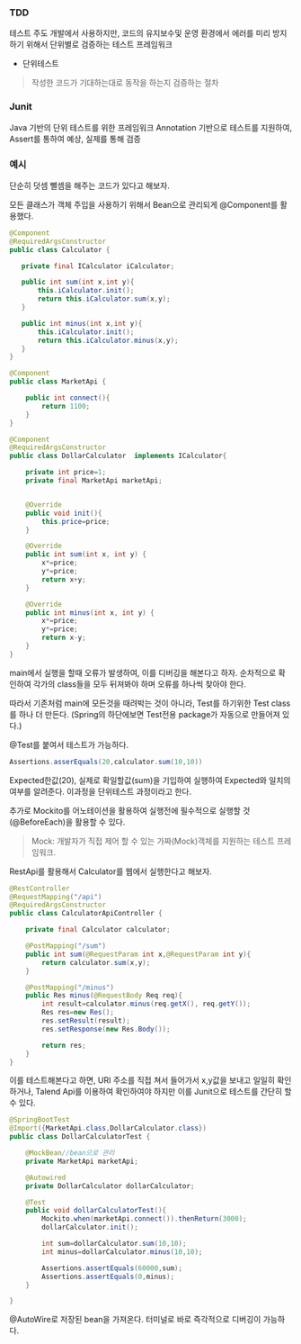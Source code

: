 ### TDD
테스트 주도 개발에서 사용하지만, 코드의 유지보수및 운영 환경에서 에러를 미리 방지하기 위해서
단위별로 검증하는 테스트 프레임워크

* 단위테스트
> 작성한 코드가 기대하는대로 동작을 하는지 검증하는 절차

### Junit
Java 기반의 단위 테스트를 위한 프레임워크
Annotation 기반으로 테스트를 지원하여, Assert를 통하여 예상, 실제를 통해 검증

### 예시
 단순히 덧셈 뺄셈을 해주는 코드가 있다고 해보자.
 
 모든 클래스가 객체 주입을 사용하기 위해서 Bean으로 관리되게 @Component를 활용했다.
 
 ```java
 @Component
@RequiredArgsConstructor
public class Calculator {

    private final ICalculator iCalculator;

    public int sum(int x,int y){
        this.iCalculator.init();
        return this.iCalculator.sum(x,y);
    }

    public int minus(int x,int y){
        this.iCalculator.init();
        return this.iCalculator.minus(x,y);
    }
}
```
```java
@Component
public class MarketApi {

    public int connect(){
        return 1100;
    }
}
```
```java
@Component
@RequiredArgsConstructor
public class DollarCalculator  implements ICalculator{

    private int price=1;
    private final MarketApi marketApi;


    @Override
    public void init(){
        this.price=price;
    }

    @Override
    public int sum(int x, int y) {
        x*=price;
        y*=price;
        return x+y;
    }

    @Override
    public int minus(int x, int y) {
        x*=price;
        y*=price;
        return x-y;
    }
}

```
main에서 실행을 할때 오류가 발생하여, 이를 디버깅을 해본다고 하자.
순차적으로 확인하여 각가의 class들을 모두 뒤져봐야 하며 오류를 하나씩 찾아야 한다.

따라서 기존처럼 main에 모든것을 때려박는 것이 아니라, Test를 하기위한 Test class를 하나 더 만든다.
(Spring의 하단에보면 Test전용 package가 자동으로 만들어져 있다.)


@Test를 붙여서 테스트가 가능하다.

```java
Assertions.asserEquals(20,calculator.sum(10,10))
```
Expected한값(20), 실제로 확일할값(sum)을 기입하여 실행하여 Expected와 일치의 여부를 알려준다.
이과정을 단위테스트 과정이라고 한다.

추가로 Mockito를 어노테이션을 활용하여 실행전에 필수적으로 실행할 것(@BeforeEach)을 활용할 수 있다.

> Mock: 개발자가 직접 제어 할 수 있는 가짜(Mock)객체를 지원하는 테스트 프레임워크.



RestApi를 활용해서 Calculator를 웹에서 실행한다고 해보자.

```java
@RestController
@RequestMapping("/api")
@RequiredArgsConstructor
public class CalculatorApiController {

    private final Calculator calculator;

    @PostMapping("/sum")
    public int sum(@RequestParam int x,@RequestParam int y){
        return calculator.sum(x,y);
    }

    @PostMapping("/minus")
    public Res minus(@RequestBody Req req){
        int result=calculator.minus(req.getX(), req.getY());
        Res res=new Res();
        res.setResult(result);
        res.setResponse(new Res.Body());

        return res;
    }
}
```
이를 테스트해본다고 하면, URI 주소를 직접 쳐서 들어가서 x,y값을 보내고 일일히 확인하거나,
Talend Api를 이용하여 확인하여야 하지만 이를 Junit으로 테스트를 간단히 할 수 있다.

```java
@SpringBootTest
@Import({MarketApi.class,DollarCalculator.class})
public class DollarCalculatorTest {

    @MockBean//bean으로 관리
    private MarketApi marketApi;

    @Autowired
    private DollarCalculator dollarCalculator;

    @Test
    public void dollarCalculatorTest(){
        Mockito.when(marketApi.connect()).thenReturn(3000);
        dollarCalculator.init();

        int sum=dollarCalculator.sum(10,10);
        int minus=dollarCalculator.minus(10,10);

        Assertions.assertEquals(60000,sum);
        Assertions.assertEquals(0,minus);
    }

}
```
@AutoWire로 저장된 bean을 가져온다.
터미널로 바로 즉각적으로 디버깅이 가능하다.



